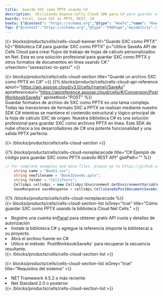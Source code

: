 ```yaml
---
title:  Guarde SXC como PPTX usando C#
description:  Utilizando Aspose.Cells Cloud SDK para C# para guardar el archivo en formato SXC como archivo en formato PPTX.
kwords: Excel, Save SXC as PPTX, REST, C#
howto: {"@context": "https://schema.org","@type": "HowTo","name": "How to save SXC as PPTX using the Cells Cloud Net library.","description": "How to save SXC as PPTX using the Cells Cloud Net library.","image": {"@type": "ImageObject"},"url": "/net/saveas/sxc-to-pptx/","step": [{ "@type": "HowToStep","name": "How to save SXC as PPTX using the Cells Cloud Net library. step 1", "image": {"@type": "ImageObject",},"url": "/net/saveas/sxc-to-pptx/","text": "Register an account at <a href='https://dashboard.aspose.cloud/'>Dashboard</a> to get free API quota & authorization details",},{ "@type": "HowToStep","name": "How to save SXC as PPTX using the Cells Cloud Net library. step 1", "image": {"@type": "ImageObject",},"url": "/net/saveas/sxc-to-pptx/","text": "Install C# library and add the reference (import the library) to your project.",},{ "@type": "HowToStep","name": "How to save SXC as PPTX using the Cells Cloud Net library. step 1", "image": {"@type": "ImageObject",},"url": "/net/saveas/sxc-to-pptx/","text": "Open the source file in C#",},{ "@type": "HowToStep","name": "How to save SXC as PPTX using the Cells Cloud Net library. step 1", "image": {"@type": "ImageObject",},"url": "/net/saveas/sxc-to-pptx/","text": "Use the `PostWorkbookSaveAs` method to retrieve the resulting stream.",}, ],"supply": {"@type": "HowToSupply","name": "document"},"tool": [{"@type": "HowToTool","name": "Visual Studio, Visual Studio Code, Rider"},{"@type": "HowToTool","name": "Aspose Cells"}],"totalTime": "PT6M"}
fqa: {"@context":"https://schema.org","@type":"FAQPage","mainEntity":[{"@type":"Question","name":"Why save file as other formats file in C# using REST API?","acceptedAnswer":{"@type":"Answer","text":"Documents are encoded in many ways, and some files may be incompatible with the software you use. To open and read such files, just save them as appropriate file formats.<br/><ol><li>Install .NET SDK and add the reference (import the library) to your project.</li><li>Open the source file in C# using REST API.</li><li>Call the PostWorkbookSaveAsRequest() method, passing an output filename with required extension.</li><li>Get the result of save as a separate file.</li></ol>"}},{"@type":"Question","name":"What file formats can I save as with your C# library?","acceptedAnswer":{"@type":"Answer","text":"We support a variety of file formats for conversion using .NET library, including XLSX, Excel, xls , PDF, CSV, HTML, Markdown, XML, PNG, JPG, TIFF, Json, TXT and many more."}},{"@type":"Question","name":"What is the maximum allowed file size for conversion using this .NET library?","acceptedAnswer":{"@type":"Answer","text":"There are no file size limits for format conversions using .NET library."}}]}
---
```

{{< blocks/products/cells/cells-cloud-banner h1="Guarde SXC como PPTX" h2="Biblioteca C# para guardar SXC como PPTX" p="Utilice SaveAs API de Cells Cloud para crear flujos de trabajo de hojas de cálculo personalizados en Net. Esta es una solución profesional para guardar SXC como PPTX y otros formatos de documentos en línea usando C#." urlsection="saveas/sxc-to-pptx/" >}}

{{< blocks/products/cells/cells-cloud-section title="Guarde un archivo SXC como PPTX en C#" >}}
{{% blocks/products/cells/cells-cloud-api-reference apiurl="https://api.aspose.cloud/v3.0/cells/{name}/SaveAs" apireferenceurl="https://apireference.aspose.cloud/cells/#/Conversion/PostWorkbookSaveAs" apimethod="POST" %}}
<br/>
Guardar formatos de archivo de SXC como PPTX es una tarea compleja. Todas las transiciones de formato SXC a PPTX se realizan mediante nuestro SDK C# mientras se mantiene el contenido estructural y lógico principal de la hoja de cálculo SXC de origen. Nuestra biblioteca C# es una solución profesional para guardar SXC como archivos PPTX en línea. Este SDK de nube ofrece a los desarrolladores de C# una potente funcionalidad y una salida PPTX perfecta.

{{< /blocks/products/cells/cells-cloud-section >}}

{{% blocks/products/cells/cells-cloud-noreplacecode title="C# Ejemplo de código para guardar SXC como PPTX usando REST API" gistPath="" %}}
  
```cs
// For complete examples and data files, please go to https://github.com/aspose-cells-cloud/aspose-cells-cloud-dotnet/
    string name = "Book1.sxc";
    string newfilename = "Book1SaveAs.pptx";
    string folder = "CellsTests";
    CellsApi cellsApi = new CellsApi(Environment.GetEnvironmentVariable("ProductClientId"), Environment.GetEnvironmentVariable("ProductClientSecret"));
    SaveResponse saveResponse = cellsApi.CellsSaveAsPostDocumentSaveAs(name, null, newfilename, null,null,folder);
```
  
{{% /blocks/products/cells/cells-cloud-noreplacecode %}}
<br/>
{{< blocks/products/cells/cells-cloud-section-list isGrey="true" title="Cómo guardar SXC como PPTX usando la biblioteca Cloud Net Cells." >}}
<li> Registre una cuenta en<a href="https://dashboard.aspose.cloud/">Panel</a> para obtener gratis API cuota y detalles de autorización</li>
<li>Instale la biblioteca C# y agregue la referencia (importe la biblioteca) a su proyecto.</li>
<li>Abra el archivo fuente en C#</li>
<li>Utilice el método `PostWorkbookSaveAs` para recuperar la secuencia resultante.</li>
{{< /blocks/products/cells/cells-cloud-section-list >}}

{{< blocks/products/cells/cells-cloud-section-list isGrey="true" title="Requisitos del sistema" >}}
<li>NET Framework 4.5.2 o más reciente</li>
<li>Net Standard 2.0 o posterior</li>
{{< /blocks/products/cells/cells-cloud-section-list >}}
